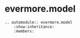 # evermore.model

```{eval-rst}
.. automodule:: evermore.model
    :show-inheritance:
    :members:
```
